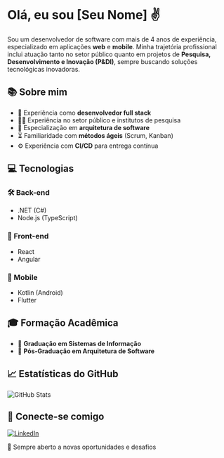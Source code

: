# Olá, eu sou [Seu Nome] ✌️

Sou um desenvolvedor de software com mais de 4 anos de experiência, especializado em aplicações **web** e **mobile**. Minha trajetória profissional inclui atuação tanto no setor público quanto em projetos de **Pesquisa, Desenvolvimento e Inovação (P&DI)**, sempre buscando soluções tecnológicas inovadoras.

## 📚 Sobre mim
- 💪 Experiência como **desenvolvedor full stack**
- 👨‍💻 Experiência no setor público e institutos de pesquisa
- 🏢 Especialização em **arquitetura de software**
- ⏳ Familiaridade com **métodos ágeis** (Scrum, Kanban)
- ⚙️ Experiência com **CI/CD** para entrega contínua

## 💻 Tecnologias

### 🛠️ Back-end
- .NET (C#)
- Node.js (TypeScript)

### 🌄 Front-end
- React
- Angular

### 📱 Mobile
- Kotlin (Android)
- Flutter

## 🎓 Formação Acadêmica
- 🏢 **Graduação em Sistemas de Informação**
- 🔬 **Pós-Graduação em Arquitetura de Software**

## 📈 Estatísticas do GitHub
![GitHub Stats](https://github-readme-stats.vercel.app/api?username=brenonogueira&show_icons=true&theme=dracula)

## 👥 Conecte-se comigo
[![LinkedIn](https://img.shields.io/badge/LinkedIn-000?style=for-the-badge&logo=linkedin&logoColor=0A66C2)](https://www.linkedin.com/in/brenongr/)

🚀 Sempre aberto a novas oportunidades e desafios

